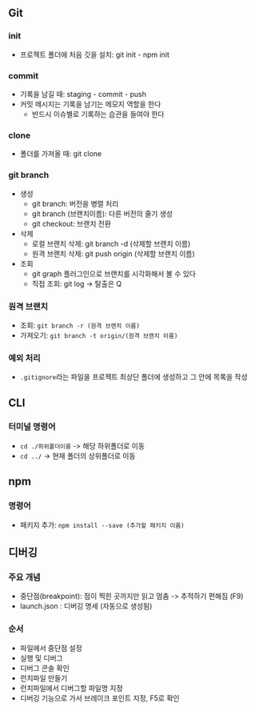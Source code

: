 ## Git
### init
- 프로젝트 폴더에 처음 깃을 설치: git init - npm init

### commit
- 기록을 남길 때: staging - commit - push
- 커밋 메시지는 기록을 남기는 메모지 역할을 한다
  - 반드시 이슈별로 기록하는 습관을 들여야 한다

### clone
- 폴더를 가져올 때: git clone

### git branch
- 생성
  - git branch: 버전을 병렬 처리
  - git branch (브랜치이름): 다른 버전의 줄기 생성
  - git checkout: 브랜치 전환
- 삭제
  - 로컬 브랜치 삭제: git branch -d (삭제할 브랜치 이름)
  - 원격 브랜치 삭제: git push origin (삭제할 브랜치 이름)
- 조회
  - git graph 플러그인으로 브랜치를 시각화해서 볼 수 있다
  - 직접 조회: git log -> 탈출은 Q

### 원격 브랜치
- 조회: `git branch -r (원격 브랜치 이름)`
- 가져오기: `git branch -t origin/(원격 브랜치 이름)`

### 예외 처리
- `.gitignore`라는 파일을 프로젝트 최상단 폴더에 생성하고 그 안에 목록을 작성

## CLI
### 터미널 명령어
- `cd ./하위폴더이름` -> 해당 하위폴더로 이동
- `cd ../` -> 현재 폴더의 상위폴더로 이동

## npm
### 명령어
- 패키지 추가: `npm install --save (추가할 패키지 이름)`

## 디버깅
### 주요 개념
- 중단점(breakpoint): 점이 찍힌 곳까지만 읽고 멈춤 -> 추적하기 편해짐 (F9)
- launch.json : 디버깅 명세 (자동으로 생성됨)
### 순서
  - 파일에서 중단점 설정
  - 실행 및 디버그
  - 디버그 콘솔 확인 
  - 런치파일 만들기
  - 런치파일에서 디버그할 파일명 지정
  - 디버깅 기능으로 가서 브레이크 포인트 지정, F5로 확인 

